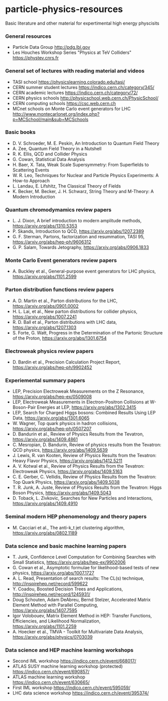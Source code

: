 # particle-physics-resources
Basic literature and other material for expertimental high energy physcisits

### General resources 
* Particle Data Group http://pdg.lbl.gov  
* Les Houches Workshop Series "Physics at TeV Colliders" https://phystev.cnrs.fr 

### General set of lectures with reading material and videos
* TASI school https://physicslearning.colorado.edu/tasi/ 
* CERN summer student lectures https://indico.cern.ch/category/345/ 
* CERN academic lectures https://indico.cern.ch/category/72/ 
* CERN physics schools http://physicschool.web.cern.ch/PhysicSchool/ 
* CERN computing schools https://csc.web.cern.ch 
* MCnet schools on Monte Carlo event generators for LHC http://www.montecarlonet.org/index.php?p=MCSchool/main&sub=MCSchools 

### Basic books
* D. V. Schroeder, M. E. Peskin, An Introduction to Quantum Field Theory
* A. Zee, Quantum Field Theory in a Nutshell
* R. K. Ellis, QCD and Collider Physics 
* G. Cowan, Statistical Data Analysis
* H. Baer, X. Tata, Weak Scale Supersymmetry: From Superfields to Scattering Events
* W. R. Leo, Techniques for Nuclear and Particle Physics Experiments: A How-to Approach 
* L. Landau, E. Lifshitz, The Classical Theory of Fields
* K. Becker, M. Becker, J. H. Schwarz, String Theory and M-Theory: A Modern Introduction

### Quantum chromodymamics review papers 
* L. J. Dixon, A brief introduction to modern amplitude methods, https://arxiv.org/abs/1310.5353
* P. Skands, Introduction to QCD, https://arxiv.org/abs/1207.2389 
* G. F. Sterman, Partons, factorization and resummation, TASI 95, https://arxiv.org/abs/hep-ph/9606312  
* G. P. Salam, Towards Jetography, https://arxiv.org/abs/0906.1833 

### Monte Carlo Event generators review papers 
* A. Buckley et al., General-purpose event generators for LHC physics, https://arxiv.org/abs/1101.2599 

### Parton distribution functions review papers
* A. D. Martin et al., Parton distributions for the LHC, https://arxiv.org/abs/0901.0002
* H. L. Lai, et al., New parton distributions for collider physics, https://arxiv.org/abs/1007.2241 
* R. D. Ball et al., Parton distributions with LHC data, https://arxiv.org/abs/1207.1303 
* S. Forte, G. Watt, Progress in the Determination of the Partonic Structure of the Proton, https://arxiv.org/abs/1301.6754 

### Electroweak physics review papers
* D. Bardin et al., Precision Calculation Project Report, https://arxiv.org/abs/hep-ph/9902452 

### Experiemental summary papers 
* LEP, Precision Electroweak Measurements on the Z Resonance, https://arxiv.org/abs/hep-ex/0509008 
* LEP, Electroweak Measurements in Electron-Positron Collisions at W-Boson-Pair Energies at LEP, https://arxiv.org/abs/1302.3415 
* LEP, Search for Charged Higgs bosons: Combined Results Using LEP Data, https://arxiv.org/abs/1301.6065 
* W. Wagner, Top quark physics in hadron collisions, https://arxiv.org/abs/hep-ph/0507207 
* D. Bandurin et al., Review of Physics Results from the Tevatron, https://arxiv.org/abs/1409.4861
* C. Mesropian, D. Bandurin, Review of physics results from the Tevatron: QCD physics, https://arxiv.org/abs/1409.5639
* J. Lewis, R. van Kooten, Review of Physics Results from the Tevatron: Heavy Flavor Physics, https://arxiv.org/abs/1412.5211
* A. V. Kotwal et al., Review of Physics Results from the Tevatron: Electroweak Physics, https://arxiv.org/abs/1409.5163
* C. E. Gerber, C. Vellidis, Review of Physics Results from the Tevatron: Top Quark Physics, https://arxiv.org/abs/1409.5038
* T. R. Junk, A. Juste, Review of Physics Results from the Tevatron: Higgs Boson Physics, https://arxiv.org/abs/1409.5043
* D. Toback, L. Zivkovic, Searches for New Particles and Interactions, https://arxiv.org/abs/1409.4910

### Seminal modern HEP phenomenology and theory papers 
* M. Cacciari et al., The anti-k_t jet clustering algorithm, https://arxiv.org/abs/0802.1189 

### Data science and basic machine learning papers
* T. Junk, Confidence Level Computation for Combining Searches with Small Statistics, https://arxiv.org/abs/hep-ex/9902006 
* G. Cowan et al., Asymptotic formulae for likelihood-based tests of new physics, https://arxiv.org/abs/1007.1727
* A. L. Read, Presentation of search results: The CL(s) technique, http://inspirehep.net/record/599622  
* Y. Coadou, Boosted Decision Trees and Applications, http://inspirehep.net/record/1245931/
* Doug Schouten, Adam DeAbreu, Bernd Stelzer, Accelerated Matrix Element Method with Parallel Computing, https://arxiv.org/abs/1407.7595
* Igor Volobouev, Matrix Element Method in HEP: Transfer Functions, Efficiencies, and Likelihood Normalization, https://arxiv.org/abs/1101.2259 
* A. Hoecker et al., TMVA - Toolkit for Multivariate Data Analysis, https://arxiv.org/abs/physics/0703039 

### Data science and HEP machine learning workshops
* Second IML workshop https://indico.cern.ch/event/668017/ 
* ATLAS SUSY machine learning workshop (protected) https://indico.cern.ch/event/690857/
* ATLAS machine learning workshop https://indico.cern.ch/event/630665/ 
* First IML workshop https://indico.cern.ch/event/595059/ 
* LHC data science workshop https://indico.cern.ch/event/395374/ 
